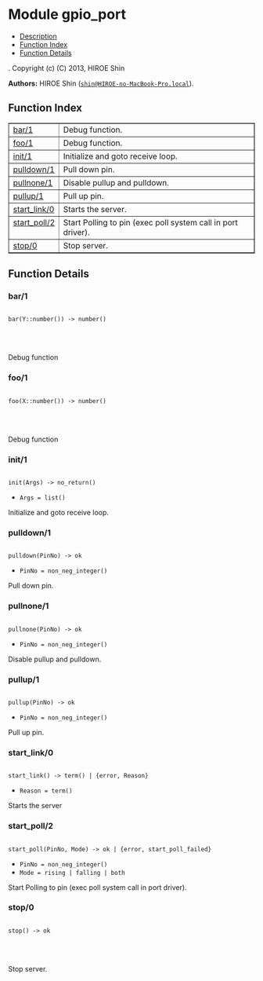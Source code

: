 

# Module gpio_port #
* [Description](#description)
* [Function Index](#index)
* [Function Details](#functions)


.
Copyright (c) (C) 2013, HIROE Shin

__Authors:__ HIROE Shin ([`shin@HIROE-no-MacBook-Pro.local`](mailto:shin@HIROE-no-MacBook-Pro.local)).
<a name="index"></a>

## Function Index ##


<table width="100%" border="1" cellspacing="0" cellpadding="2" summary="function index"><tr><td valign="top"><a href="#bar-1">bar/1</a></td><td>Debug function.</td></tr><tr><td valign="top"><a href="#foo-1">foo/1</a></td><td>Debug function.</td></tr><tr><td valign="top"><a href="#init-1">init/1</a></td><td>Initialize and goto receive loop.</td></tr><tr><td valign="top"><a href="#pulldown-1">pulldown/1</a></td><td>Pull down pin.</td></tr><tr><td valign="top"><a href="#pullnone-1">pullnone/1</a></td><td>Disable pullup and pulldown.</td></tr><tr><td valign="top"><a href="#pullup-1">pullup/1</a></td><td>Pull up pin.</td></tr><tr><td valign="top"><a href="#start_link-0">start_link/0</a></td><td>Starts the server.</td></tr><tr><td valign="top"><a href="#start_poll-2">start_poll/2</a></td><td>Start Polling to pin (exec poll system call in port driver).</td></tr><tr><td valign="top"><a href="#stop-0">stop/0</a></td><td>Stop server.</td></tr></table>


<a name="functions"></a>

## Function Details ##

<a name="bar-1"></a>

### bar/1 ###


<pre><code>
bar(Y::number()) -&gt; number()
</code></pre>

<br></br>


Debug function
<a name="foo-1"></a>

### foo/1 ###


<pre><code>
foo(X::number()) -&gt; number()
</code></pre>

<br></br>


Debug function
<a name="init-1"></a>

### init/1 ###


<pre><code>
init(Args) -&gt; no_return()
</code></pre>

<ul class="definitions"><li><code>Args = list()</code></li></ul>

Initialize and goto receive loop.
<a name="pulldown-1"></a>

### pulldown/1 ###


<pre><code>
pulldown(PinNo) -&gt; ok
</code></pre>

<ul class="definitions"><li><code>PinNo = non_neg_integer()</code></li></ul>

Pull down pin.
<a name="pullnone-1"></a>

### pullnone/1 ###


<pre><code>
pullnone(PinNo) -&gt; ok
</code></pre>

<ul class="definitions"><li><code>PinNo = non_neg_integer()</code></li></ul>

Disable pullup and pulldown.
<a name="pullup-1"></a>

### pullup/1 ###


<pre><code>
pullup(PinNo) -&gt; ok
</code></pre>

<ul class="definitions"><li><code>PinNo = non_neg_integer()</code></li></ul>

Pull up pin.
<a name="start_link-0"></a>

### start_link/0 ###


<pre><code>
start_link() -&gt; term() | {error, Reason}
</code></pre>

<ul class="definitions"><li><code>Reason = term()</code></li></ul>

Starts the server
<a name="start_poll-2"></a>

### start_poll/2 ###


<pre><code>
start_poll(PinNo, Mode) -&gt; ok | {error, start_poll_failed}
</code></pre>

<ul class="definitions"><li><code>PinNo = non_neg_integer()</code></li><li><code>Mode = rising | falling | both</code></li></ul>

Start Polling to pin (exec poll system call in port driver).
<a name="stop-0"></a>

### stop/0 ###


<pre><code>
stop() -&gt; ok
</code></pre>

<br></br>


Stop server.
